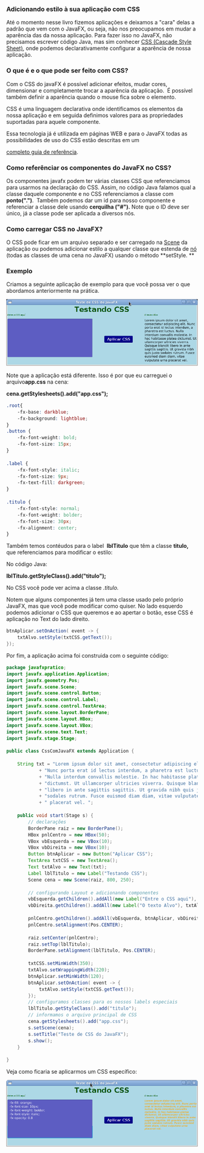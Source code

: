 ###  Adicionando estilo à sua aplicação com CSS

 Até o momento nesse livro fizemos aplicações e deixamos a "cara" delas a padrão que vem com o JavaFX, ou seja, não nos preocupamos em mudar a aparência das da nossa aplicação. Para fazer isso no JavaFX, não precisamos escrever código Java, mas sim conhecer [CSS \(Cascade Style Sheet\)](http://www.w3schools.com/css/), onde podemos declarativamente configurar a aparência de nossa aplicação.

###  O que é e o que pode ser feito com CSS?

 Com o CSS do javaFX é possível adicionar efeitos, mudar cores, dimensionar e completamente trocar a aparência da aplicação.  É possível também definir a aparência quando o mouse fica sobre o elemento.

 CSS é uma linguagem declarativa onde identificamos os elementos da nossa aplicação e em seguida definimos valores para as propriedades suportadas para aquele componente.

 Essa tecnologia já é utilizada em páginas WEB e para o JavaFX todas as possibilidades de uso do CSS estão descritas em um 

[completo guia de referência](http://docs.oracle.com/javafx/2/api/javafx/scene/doc-files/cssref.html).

###  Como referênciar os componentes do JavaFX no CSS?

 Os componentes javafx podem ter várias classes CSS que referenciamos para usarmos na declaração do CSS. Assim, no código Java falamos qual a classe daquele componente e no CSS referenciamos a classe com **ponto\("."\)**.  Também podemos dar um id para nosso componente e referenciar a classe dele usando **cerquilha \("\#"\).** Note que o ID deve ser único, já a classe pode ser aplicada a diversos nós.

###  Como carregar CSS no JavaFX?

 O CSS pode ficar em um arquivo separado e ser carregado na [Scene](http://docs.oracle.com/javase/8/javafx/api/javafx/scene/Scene.html) da aplicação ou podemos adicionar estilo a qualquer classe que estenda de [nó](http://aprendendo-javafx.blogspot.com.br/2014/02/a-classe-node-e-seus-principais.html) \(todas as classes de uma cena no JavaFX\) usando o método **setStyle. **

### **Exemplo**

 Criamos a seguinte aplicação de exemplo para que você possa ver o que abordamos anteriormente na prática.

![](/imagens/telas/appCss.png)

Note que a aplicação está diferente. Isso é por que eu carreguei o arquivo**app.css** na cena:

**cena.getStylesheets\(\).add\("app.css"\);**

```css
.root{
    -fx-base: darkblue;
    -fx-background: lightblue;
}
.button {
    -fx-font-weight: bold;
    -fx-font-size: 15px;
}

.label {
    -fx-font-style: italic;
    -fx-font-size: 9px;
    -fx-text-fill: darkgreen;
}

.titulo {
    -fx-font-style: normal;
    -fx-font-weight: bolder;
    -fx-font-size: 30px;
    -fx-alignment: center;
}
```

  
 Também temos contéudos para o label  **lblTitulo** que têm a classe **titulo,** que referenciamos para modificar o estilo:

No código Java:

**lblTitulo.getStyleClass\(\).add\("titulo"\);**

No CSS você pode ver acima a classe _.titulo._

Notem que alguns componentes já tem uma classe usado pelo próprio JavaFX, mas que você pode modificar como quiser. No lado esquerdo podemos adicionar o CSS que queremos e ao apertar o botão, esse CSS é aplicação no Text do lado direito. 

```java
btnAplicar.setOnAction( event -> {
    txtAlvo.setStyle(txtCSS.getText());
});
```

Por fim, a aplicação acima foi construida com o seguinte código:

```java
package javafxpratico;
import javafx.application.Application;
import javafx.geometry.Pos;
import javafx.scene.Scene;
import javafx.scene.control.Button;
import javafx.scene.control.Label;
import javafx.scene.control.TextArea;
import javafx.scene.layout.BorderPane;
import javafx.scene.layout.HBox;
import javafx.scene.layout.VBox;
import javafx.scene.text.Text;
import javafx.stage.Stage;

public class CssComJavaFX extends Application {

	String txt = "Lorem ipsum dolor sit amet, consectetur adipiscing elit.  "
			+ "Nunc porta erat id lectus interdum, a pharetra est luctus.   "
			+ "Nulla interdum convallis molestie. In hac habitasse platea   "
			+ "dictumst. Ut ullamcorper ultricies viverra. Quisque blandit  "
			+ "libero in ante sagittis sagittis. Ut gravida nibh quis justo "
			+ "sodales rutrum. Fusce euismod diam diam, vitae vulputate urna"
			+ " placerat vel. ";
	
	public void start(Stage s) {
		// declarações
		BorderPane raiz = new BorderPane();
		HBox pnlCentro = new HBox(50);
		VBox vbEsquerda = new VBox(10);
		VBox vbDireita = new VBox(10);
		Button btnAplicar = new Button("Aplicar CSS");
		TextArea txtCSS = new TextArea();
		Text txtAlvo = new Text(txt);
		Label lblTitulo = new Label("Testando CSS");
		Scene cena = new Scene(raiz, 800, 250);

		// configurando Layout e adicionando componentes
		vbEsquerda.getChildren().addAll(new Label("Entre o CSS aqui"), txtCSS);
		vbDireita.getChildren().addAll(new Label("O texto Alvo"), txtAlvo);

		pnlCentro.getChildren().addAll(vbEsquerda, btnAplicar, vbDireita);
		pnlCentro.setAlignment(Pos.CENTER);

		raiz.setCenter(pnlCentro);
		raiz.setTop(lblTitulo);
		BorderPane.setAlignment(lblTitulo, Pos.CENTER);	

		txtCSS.setMinWidth(350);
		txtAlvo.setWrappingWidth(220);
		btnAplicar.setMinWidth(120);
		btnAplicar.setOnAction( event -> {
			txtAlvo.setStyle(txtCSS.getText());
		});
		// configuramos classes para os nossos labels especiais	
		lblTitulo.getStyleClass().add("titulo");
		// informamos o arquivo principal de CSS	
		cena.getStylesheets().add("app.css");
		s.setScene(cena);
		s.setTitle("Teste de CSS do JavaFX");
		s.show();
	}
	
}
```

Veja como ficaria se aplicarmos um CSS específico:

![](/imagens/telas/cssAplicado.png)





